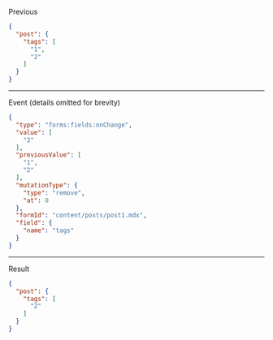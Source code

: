Previous
```json
{
  "post": {
    "tags": [
      "1",
      "2"
    ]
  }
}
```
---

Event (details omitted for brevity)
```json
{
  "type": "forms:fields:onChange",
  "value": [
    "2"
  ],
  "previousValue": [
    "1",
    "2"
  ],
  "mutationType": {
    "type": "remove",
    "at": 0
  },
  "formId": "content/posts/post1.mdx",
  "field": {
    "name": "tags"
  }
}
```
---

Result
```json
{
  "post": {
    "tags": [
      "2"
    ]
  }
}
```